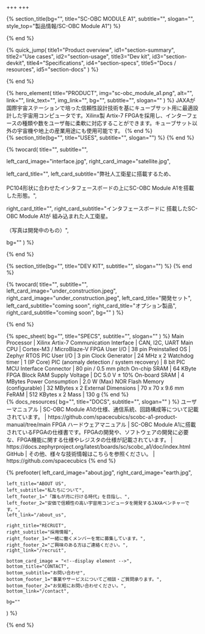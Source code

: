 +++
+++

{% section_title(bg="", title="SC-OBC MODULE A1", subtitle="", slogan="", style_top="製品情報/SC-OBC Module A1") %}
<!--display element -->
{% end %}

{% quick_jump(
  title1="Product overview", id1="section-summary",
  title2="Use cases", id2="section-usage",
  title3="Dev kit", id3="section-devkit",
  title4="Specifications", id4="section-specs",
  title5="Docs / resources", id5="section-docs"
) %}
<!--display element -->
{% end %}

<section id="section-summary">
  {% hero_element(
    title="PRODUCT",
    img="sc-obc_module_a1.png",
    alt="",
    link="",
    link_text="",
    img_link="",
    bg="",
    subtitle="",
    slogan=""
  ) %}
  JAXAが国際宇宙ステーションで培った信頼性設計技術を基にキューブサット用に最適設計した宇宙用コンピュータです。Xilinx製 Artix-7 FPGAを採用し、インターフェースの種類や数をユーザ毎に柔軟に対応することができます。キューブサット以外の宇宙機や地上の産業用途にも使用可能です。
  {% end %}

<section id="section-usage">
  {% section_title(bg="", title="USES", subtitle="", slogan="") %}
  <!--display element -->
  {% end %}
</section>

{% twocard(
  title="",
  subtitle="",
  
  left_card_image="interface.jpg",
  right_card_image="satellite.jpg",
  
  left_card_title="",
  left_card_subtitle="弊社人工衛星に搭載するため、<br> <br> PC104形状に合わせたインタフェースボードの上にSC-OBC Module A1を搭載した形態。",
  
  right_card_title="",
  right_card_subtitle="インタフェースボードに 搭載したSC-OBC Module A1が 組み込まれた人工衛星。<br> <br> （写真は開発中のもの）",
  
  bg=""
) %}
<!--display element -->
{% end %}

<section id="section-devkit">
  {% section_title(bg="", title="DEV KIT", subtitle="", slogan="") %}
  <!--display element -->
  {% end %}
</section>

{% twocard(
  title="",
  subtitle="",
  left_card_image="under_construction.jpeg",
  right_card_image="under_construction.jpeg",
  left_card_title="開発セット",
  left_card_subtitle="coming soon",
  right_card_title="オプション製品",
  right_card_subtitle="coming soon",
  bg=""
) %}
<!--display element -->
{% end %}

<section id="section-specs">
  {% spec_sheet(
    bg="",
    title="SPECS",
    subtitle="",
    slogan=""
  ) %}
  Main Processor | Xilinx Artix-7
  Communication Interface | CAN, I2C, UART
  Main CPU | Cortex-M3 / MicroBlaze-V
  FPGA User I/O | 38 pin
  Preinstalled OS | Zephyr RTOS
  PIC User I/O | 3 pin
  Clock Generator | 24 MHz x 2
  Watchdog timer | 1 (IP Core)
  PIC (anomaly detection / system recovery) | 8 bit PIC MCU
  Interface Connector | 80 pin / 0.5 mm pitch
  On-chip SRAM | 64 KByte FPGA Block RAM
  Supply Voltage | DC 5.0 V ± 10%
  On-board SRAM | 4 MBytes
  Power Consumption | 2.0 W (Max)
  NOR Flash Memory (configurable) | 32 MBytes x 2
  External Dimensions | 70 x 70 x 9.6 mm
  FeRAM | 512 KBytes x 2
  Mass | 130 g
  {% end %}
</section>

<section id="section-docs">
  {% docs_resources(
    bg="",
    title="DOCS",
    subtitle="",
    slogan=""
  ) %}
  ユーザーマニュアル | SC-OBC Module A1の仕様、通信系統、回路構成等について記載されています。 | https://github.com/spacecubics/scobc-a1-product-manual/tree/main
  FPGA ハードウェアマニュアル | SC-OBC Module A1に搭載されているFPGAの仕様書です。FPGAの開発や、ソフトウェアの開発に必要な、FPGA機能に関する仕様やレジスタの仕様が記載されています。 | https://docs.zephyrproject.org/latest/boards/sc/scobc_a1/doc/index.html
  GitHub | その他、様々な技術情報はこちらを参照ください。 | https://github.com/spacecubics
  {% end %}

  {% prefooter(
    left_card_image="about.jpg", 
    right_card_image="earth.jpg",

    left_title="ABOUT US",
    left_subtitle="私たちについて",
    left_footer_1="「誰もが月に行ける時代」を目指し、",
    left_footer_2="安価で信頼性の高い宇宙用コンピュータを開発するJAXAベンチャーです。",
    left_link="/about_us",

    right_title="RECRUIT",
    right_subtitle="採用情報",
    right_footer_1="一緒に働くメンバーを常に募集しています。",
    right_footer_2="ご興味のある方はご連絡ください。",
    right_link="/recruit",

    bottom_card_image = "<!--display element -->",
    bottom_title="CONTACT",
    bottom_subtitle="お問い合わせ",
    bottom_footer_1="事業やサービスについてご相談・ご質問承ります。",
    bottom_footer_2="お気軽にお問い合わせください。",
    bottom_link="/contact",

    bg=""
  ) %}
  <!--display element -->
  {% end %}
</section>
